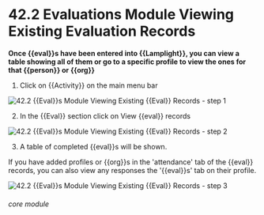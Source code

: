 # 42.2 Evaluations Module Viewing Existing Evaluation Records

**Once {{eval}}s have been entered into {{Lamplight}}, you can view a table showing all of them or go to a specific profile to view the ones for that {{person}} or {{org}}**

1. Click on {{Activity}} on the main menu bar

![42.2 {{Eval}}s Module Viewing Existing {{Eval}} Records - step 1](42.2_Evaluations_Module_Viewing_Existing_Evaluation_Records_im_1.png)

2. In the {{Eval}} section click on View {{eval}} records

![42.2 {{Eval}}s Module Viewing Existing {{Eval}} Records - step 2](42.2_Evaluations_Module_Viewing_Existing_Evaluation_Records_im_2.png)

3. A table of completed {{eval}}s will be shown.

If you have added profiles or {{org}}s in the &#039;attendance&#039; tab of the {{eval}} records, you can also view any responses the &#039;{{eval}}s&#039; tab on their profile.

![42.2 {{Eval}}s Module Viewing Existing {{Eval}} Records - step 3](42.2_Evaluations_Module_Viewing_Existing_Evaluation_Records_im_3.png)


###### core module
